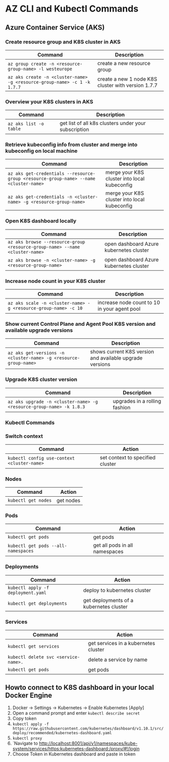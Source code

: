 # AZ CLI and Kubectl Commands

## Azure Container Service (AKS)

### Create resource group and K8S cluster in AKS

| Command                                                                                        |               Description                                    |
|------------------------------------------------------------------------------------------------|--------------------------------------------------------------|
|`az group create -n <resource-group-name> -l westeurope`                                        | create a new resource group                                  |
|`az aks create -n <cluster-name> -g <resource-group-name> -c 1 -k 1.7.7`                        | create a new 1 node K8S cluster with version 1.7.7           |

### Overview your K8S clusters in AKS

| Command                                                                                        |               Description                                    |
|------------------------------------------------------------------------------------------------|--------------------------------------------------------------|
|`az aks list -o table`                                                                          | get list of all k8s clusters under your subscription         |

### Retrieve kubeconfig info from cluster and merge into kubeconfig on local machine

| Command                                                                                        |               Description                                    |
|------------------------------------------------------------------------------------------------|--------------------------------------------------------------|
|`az aks get-credentials --resource-group <resource-group-name> --name <cluster-name>`           | merge your K8S cluster into local kubeconfig                 |
|`az aks get-credentials -n <cluster-name> -g <resource-group-name>`                             | merge your K8S cluster into local kubeconfig                 |

### Open K8S dashboard locally

| Command                                                                                        |               Description                                    |
|------------------------------------------------------------------------------------------------|--------------------------------------------------------------|
|`az aks browse --resource-group  <resource-group-name> --name <cluster-name>`                   | open dashboard Azure kubernetes cluster                      |
|`az aks browse -n <cluster-name> -g <resource-group-name>`                                      | open dashboard Azure kubernetes cluster                      |

### Increase node count in your K8S cluster

| Command                                                                                        |               Description                                    |
|------------------------------------------------------------------------------------------------|--------------------------------------------------------------|
|`az aks scale -n <cluster-name> -g <resource-group-name> -c 10`                                 | increase node count to 10 in your agent pool                 |

### Show current Control Plane and Agent Pool K8S version and available upgrade versions

| Command                                                                                        |               Description                                    |
|------------------------------------------------------------------------------------------------|--------------------------------------------------------------|
|`az aks get-versions -n <cluster-name> -g <resource-group-name>`                                | shows current K8S version and available upgrade versions     |

### Upgrade K8S cluster version

| Command                                                                                        |               Description                                    |
|------------------------------------------------------------------------------------------------|--------------------------------------------------------------|
|`az aks upgrade -n <cluster-name> -g <resource-group-name> -k 1.8.3`                            | upgrades in a rolling fashion                                |

### Kubectl Commands

### Switch context

| Command                                                                                        |               Action                                         |
|------------------------------------------------------------------------------------------------|--------------------------------------------------------------|
|`kubectl config use-context <cluster-name>`                                                     | set context to specified cluster                             |

### Nodes

| Command                                                                                        |               Action                                         |
|------------------------------------------------------------------------------------------------|--------------------------------------------------------------|
|`kubectl get nodes`                                                                             | get nodes                                                    |

### Pods

| Command                                                                                        |               Action                                         |
|------------------------------------------------------------------------------------------------|--------------------------------------------------------------|
|`kubectl get pods`                                                                              | get pods                                                     |
|`kubectl get pods --all-namespaces`                                                             | get all pods in all namespaces                               |

### Deployments

| Command                                                                                        |               Action                                         |
|------------------------------------------------------------------------------------------------|--------------------------------------------------------------|
|`kubectl apply -f deployment.yaml`                                                              | deploy to kubernetes cluster                                 |
|`kubectl get deployments`                                                                       | get deployments of a kubernetes cluster                      |

### Services

| Command                                                                                        |               Action                                         |
|------------------------------------------------------------------------------------------------|--------------------------------------------------------------|
|`kubectl get services`                                                                          | get services in a kubernetes cluster                         |
|`kubectl delete svc <service-name>.`                                                            | delete a service by name                                     |
|`kubectl get pods`                                                                              | get pods                                                     |

## Howto connect to K8S dashboard in your local Docker Engine

1. Docker -> Settings -> Kubernetes -> Enable Kubernetes [Apply]
2. Open a command prompt and enter `kubectl describe secret`
3. Copy token
4. `kubectl apply -f https://raw.githubusercontent.com/kubernetes/dashboard/v1.10.1/src/deploy/recommended/kubernetes-dashboard.yaml`
5. `kubectl proxy`
6. `Navigate to <http://localhost:8001/api/v1/namespaces/kube-system/services/https:kubernetes-dashboard:/proxy/#!/login>
7. Choose Token in Kubernetes dashboard and paste in token
